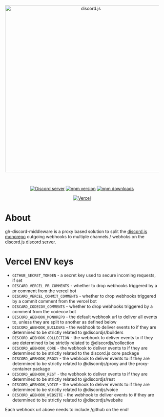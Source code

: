 <div align="center">
  <br />
  <p>
    <a href="https://discord.js.org"><img src="https://discord.js.org/static/logo.svg" width="546" alt="discord.js" /></a>
  </p>
  <br />
  <p>
    <a href="https://discord.gg/djs"><img src="https://img.shields.io/discord/222078108977594368?color=5865F2&logo=discord&logoColor=white" alt="Discord server" /></a>
    <a href="https://www.npmjs.com/package/discord.js"><img src="https://img.shields.io/npm/v/discord.js.svg?maxAge=3600" alt="npm version" /></a>
    <a href="https://www.npmjs.com/package/discord.js"><img src="https://img.shields.io/npm/dt/discord.js.svg?maxAge=3600" alt="npm downloads" /></a>
  </p>
  <p>
		<a href="https://vercel.com/?utm_source=discordjs&utm_campaign=oss"><img src="https://raw.githubusercontent.com/discordjs/discord.js/main/.github/powered-by-vercel.svg" alt="Vercel" /></a>
	</p>
</div>

# About

gh-discord-middleware is a proxy based solution to split the [discord.js monorepo](https://github.com/discordjs/discord.js) outgoing webhooks to multiple channels / webhoks on the [discord.js discord server](https://discord.gg/djs).

# Vercel ENV keys

- `GITHUB_SECRET_TOK0EN` - a secret key used to secure incoming requests, if set
- `DISCARD_VERCEL_PR_COMMENTS` - whether to drop webhooks triggered by a pr comment from the vercel bot
- `DISCARD_VERCEL_COMMIT_COMMENTS` - whether to drop webhooks triggered by a commit comment from the vercel bot
- `DISCARD_CODECOV_COMMENTS` - whether to drop webhooks triggered by a comment from the codecov bot
- `DISCORD_WEBHOOK_MONOREPO` - the default webhook url to deliver all events to, unless they are split to another as defined below
- `DISCORD_WEBHOOK_BUILDERS` - the webhook to deliver events to if they are determined to be strictly related to @discordjs/builders
- `DISCORD_WEBHOOK_COLLECTION` - the webhook to deliver events to if they are determined to be strictly related to @discordjs/collection
- `DISCORD_WEBHOOK_CORE` - the webhook to deliver events to if they are determined to be strictly related to the discord.js core package
- `DISCORD_WEBHOOK_PROXY` - the webhook to deliver events to if they are determined to be strictly related to @discordjs/proxy and the proxy-container package
- `DISCORD_WEBHOOK_REST` - the webhook to deliver events to if they are determined to be strictly related to @discordjs/rest
- `DISCORD_WEBHOOK_VOICE` - the webhook to deliver events to if they are determined to be strictly related to @discordjs/voice
- `DISCORD_WEBHOOK_WEBSITE` - the webhook to deliver events to if they are determined to be strictly related to @discordjs/website

Each webhook url above needs to include /github on the end!
